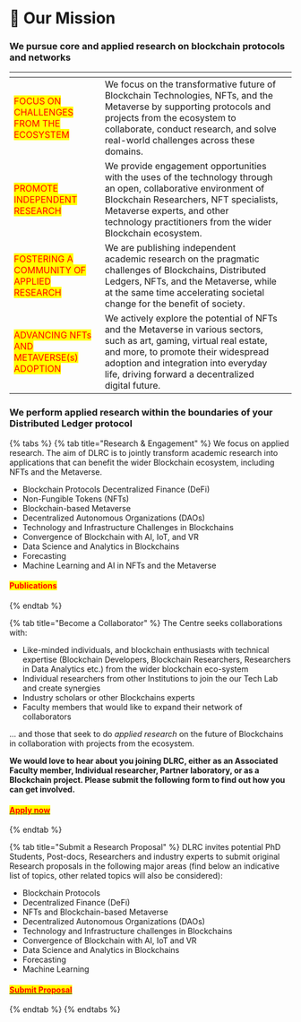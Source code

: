 # 🚀 Our Mission

### We pursue core and applied research on blockchain protocols and networks

<table data-card-size="large" data-view="cards"><thead><tr><th></th><th></th><th></th></tr></thead><tbody><tr><td><mark style="color:red;">FOCUS ON CHALLENGES FROM THE ECOSYSTEM</mark></td><td>We focus on the transformative future of Blockchain Technologies, NFTs, and the Metaverse by supporting protocols and projects from the ecosystem to collaborate, conduct research, and solve real-world challenges across these domains.</td><td></td></tr><tr><td><mark style="color:red;">PROMOTE INDEPENDENT RESEARCH</mark></td><td>We provide engagement opportunities with the uses of the technology through an open, collaborative environment of Blockchain Researchers, NFT specialists, Metaverse experts, and other technology practitioners from the wider Blockchain ecosystem.</td><td></td></tr><tr><td><mark style="color:red;">FOSTERING A COMMUNITY OF APPLIED RESEARCH</mark></td><td>We are publishing independent academic research on the pragmatic challenges of Blockchains, Distributed Ledgers, NFTs, and the Metaverse, while at the same time accelerating societal change for the benefit of society.</td><td></td></tr><tr><td><mark style="color:red;">ADVANCING NFTs AND METAVERSE(s) ADOPTION</mark></td><td>We actively explore the potential of NFTs and the Metaverse in various sectors, such as art, gaming, virtual real estate, and more, to promote their widespread adoption and integration into everyday life, driving forward a decentralized digital future.</td><td></td></tr></tbody></table>

### We perform applied research within the boundaries of your Distributed Ledger protocol

{% tabs %}
{% tab title="Research & Engagement" %}
We focus on applied research. The aim of DLRC is to jointly transform academic research into applications that can benefit the wider Blockchain ecosystem, including NFTs and the Metaverse.

* Blockchain Protocols Decentralized Finance (DeFi)&#x20;
* Non-Fungible Tokens (NFTs)
* Blockchain-based Metaverse&#x20;
* Decentralized Autonomous Organizations (DAOs)&#x20;
* Technology and Infrastructure Challenges in Blockchains&#x20;
* Convergence of Blockchain with AI, IoT, and VR&#x20;
* Data Science and Analytics in Blockchains&#x20;
* Forecasting&#x20;
* Machine Learning and AI in NFTs and the Metaverse

#### <mark style="color:red;">Publications</mark>
{% endtab %}

{% tab title="Become a Collaborator" %}
The Centre seeks collaborations with:

* Like-minded individuals, and blockchain enthusiasts with technical expertise (Blockchain Developers, Blockchain Researchers, Researchers in Data Analytics etc.) from the wider blockchain eco-system
* Individual researchers from other Institutions to join the our Tech Lab and create synergies
* Industry scholars or other Blockchains experts
* Faculty members that would like to expand their network of collaborators

... and those that seek to do _applied research_ on the future of Blockchains in collaboration with projects from the ecosystem.

**We would love to hear about you joining DLRC, either as an Associated Faculty member, Individual researcher, Partner laboratory, or as a Blockchain project. Please submit the following form to find out how you can get involved.**

#### <mark style="color:red;"></mark>[<mark style="color:red;">Apply now</mark>](https://unic.typeform.com/to/KvJH3o)<mark style="color:red;"></mark>
{% endtab %}

{% tab title="Submit a Research Proposal" %}
DLRC invites potential PhD Students, Post-docs, Researchers and industry experts to submit original Research proposals in the following major areas (find below an indicative list of topics, other related topics will also be considered):

* Blockchain Protocols
* Decentralized Finance (DeFi)
* NFTs and Blockchain-based Metaverse
* Decentralized Autonomous Organizations (DAOs)
* Technology and Infrastructure challenges in Blockchains
* Convergence of Blockchain with AI, IoT and VR
* Data Science and Analytics in Blockchains
* Forecasting
* Machine Learning

#### <mark style="color:red;">****</mark>[<mark style="color:red;">**Submit Proposal**</mark>](https://unic.typeform.com/to/HgEGe6)<mark style="color:red;">****</mark>
{% endtab %}
{% endtabs %}

